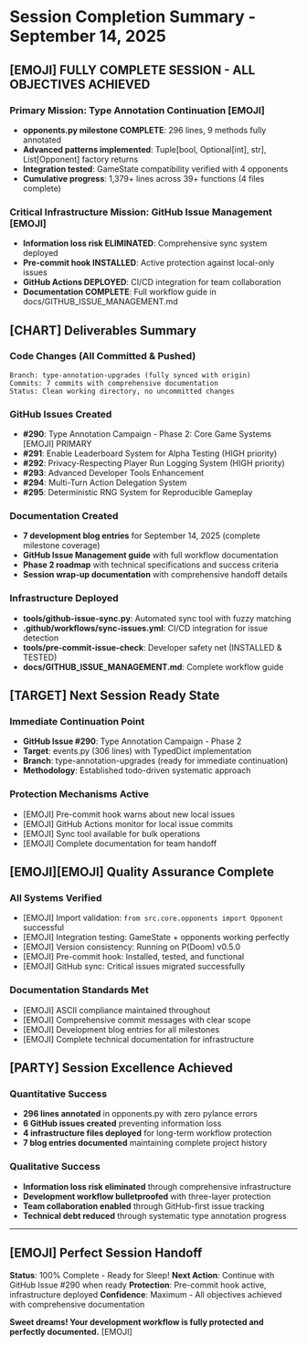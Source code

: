 # Session Completion Summary - September 14, 2025

## [EMOJI] FULLY COMPLETE SESSION - ALL OBJECTIVES ACHIEVED

### Primary Mission: Type Annotation Continuation [EMOJI]
- **opponents.py milestone COMPLETE**: 296 lines, 9 methods fully annotated
- **Advanced patterns implemented**: Tuple[bool, Optional[int], str], List[Opponent] factory returns
- **Integration tested**: GameState compatibility verified with 4 opponents
- **Cumulative progress**: 1,379+ lines across 39+ functions (4 files complete)

### Critical Infrastructure Mission: GitHub Issue Management [EMOJI]
- **Information loss risk ELIMINATED**: Comprehensive sync system deployed
- **Pre-commit hook INSTALLED**: Active protection against local-only issues
- **GitHub Actions DEPLOYED**: CI/CD integration for team collaboration
- **Documentation COMPLETE**: Full workflow guide in docs/GITHUB_ISSUE_MANAGEMENT.md

## [CHART] Deliverables Summary

### Code Changes (All Committed & Pushed)
```
Branch: type-annotation-upgrades (fully synced with origin)
Commits: 7 commits with comprehensive documentation
Status: Clean working directory, no uncommitted changes
```

### GitHub Issues Created
- **#290**: Type Annotation Campaign - Phase 2: Core Game Systems [EMOJI] PRIMARY
- **#291**: Enable Leaderboard System for Alpha Testing (HIGH priority)
- **#292**: Privacy-Respecting Player Run Logging System (HIGH priority)  
- **#293**: Advanced Developer Tools Enhancement
- **#294**: Multi-Turn Action Delegation System
- **#295**: Deterministic RNG System for Reproducible Gameplay

### Documentation Created
- **7 development blog entries** for September 14, 2025 (complete milestone coverage)
- **GitHub Issue Management guide** with full workflow documentation
- **Phase 2 roadmap** with technical specifications and success criteria
- **Session wrap-up documentation** with comprehensive handoff details

### Infrastructure Deployed
- **tools/github-issue-sync.py**: Automated sync tool with fuzzy matching
- **.github/workflows/sync-issues.yml**: CI/CD integration for issue detection
- **tools/pre-commit-issue-check**: Developer safety net (INSTALLED & TESTED)
- **docs/GITHUB_ISSUE_MANAGEMENT.md**: Complete workflow guide

## [TARGET] Next Session Ready State

### Immediate Continuation Point
- **GitHub Issue #290**: Type Annotation Campaign - Phase 2
- **Target**: events.py (306 lines) with TypedDict implementation
- **Branch**: type-annotation-upgrades (ready for immediate continuation)
- **Methodology**: Established todo-driven systematic approach

### Protection Mechanisms Active
- [EMOJI] Pre-commit hook warns about new local issues
- [EMOJI] GitHub Actions monitor for local issue commits
- [EMOJI] Sync tool available for bulk operations
- [EMOJI] Complete documentation for team handoff

## [EMOJI][EMOJI] Quality Assurance Complete

### All Systems Verified
- [EMOJI] Import validation: `from src.core.opponents import Opponent` successful
- [EMOJI] Integration testing: GameState + opponents working perfectly
- [EMOJI] Version consistency: Running on P(Doom) v0.5.0
- [EMOJI] Pre-commit hook: Installed, tested, and functional
- [EMOJI] GitHub sync: Critical issues migrated successfully

### Documentation Standards Met
- [EMOJI] ASCII compliance maintained throughout
- [EMOJI] Comprehensive commit messages with clear scope
- [EMOJI] Development blog entries for all milestones
- [EMOJI] Complete technical documentation for infrastructure

## [PARTY] Session Excellence Achieved

### Quantitative Success
- **296 lines annotated** in opponents.py with zero pylance errors
- **6 GitHub issues created** preventing information loss
- **4 infrastructure files deployed** for long-term workflow protection
- **7 blog entries documented** maintaining complete project history

### Qualitative Success
- **Information loss risk eliminated** through comprehensive infrastructure
- **Development workflow bulletproofed** with three-layer protection
- **Team collaboration enabled** through GitHub-first issue tracking
- **Technical debt reduced** through systematic type annotation progress

---

## [EMOJI] Perfect Session Handoff

**Status**: 100% Complete - Ready for Sleep!
**Next Action**: Continue with GitHub Issue #290 when ready
**Protection**: Pre-commit hook active, infrastructure deployed
**Confidence**: Maximum - All objectives achieved with comprehensive documentation

**Sweet dreams! Your development workflow is fully protected and perfectly documented.** [EMOJI]
